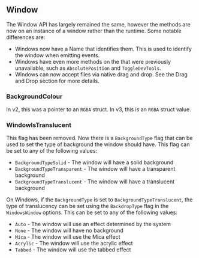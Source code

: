 ## Window

The Window API has largely remained the same, however the methods are now on an
instance of a window rather than the runtime. Some notable differences are:

- Windows now have a Name that identifies them. This is used to identify the
  window when emitting events.
- Windows have even more methods on the that were previously unavailable, such
  as `AbsolutePosition` and `ToggleDevTools`.
- Windows can now accept files via native drag and drop. See the Drag and Drop
  section for more details.

### BackgroundColour

In v2, this was a pointer to an `RGBA` struct. In v3, this is an `RGBA` struct
value.

### WindowIsTranslucent

This flag has been removed. Now there is a `BackgroundType` flag that can be
used to set the type of background the window should have. This flag can be set
to any of the following values:

- `BackgroundTypeSolid` - The window will have a solid background
- `BackgroundTypeTransparent` - The window will have a transparent background
- `BackgroundTypeTranslucent` - The window will have a translucent background

On Windows, if the `BackgroundType` is set to `BackgroundTypeTranslucent`, the
type of translucency can be set using the `BackdropType` flag in the
`WindowsWindow` options. This can be set to any of the following values:

- `Auto` - The window will use an effect determined by the system
- `None` - The window will have no background
- `Mica` - The window will use the Mica effect
- `Acrylic` - The window will use the acrylic effect
- `Tabbed` - The window will use the tabbed effect